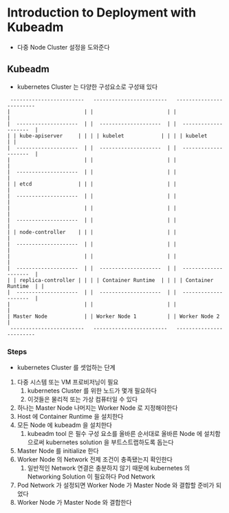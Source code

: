 # Introduction to Deployment with Kubeadm

* 다중 Node Cluster 설정을 도와준다

## Kubeadm

* kubernetes Cluster 는 다양한 구성요소로 구성돼 있다

```
 ------------------------   ------------------------   ------------------------  
|                        | |                        | |                        | 
|  --------------------  | |  --------------------  | |  --------------------  | 
| | kube-apiserver     | | | | kubelet            | | | | kubelet            | | 
|  --------------------  | |  --------------------  | |  --------------------  | 
|                        | |                        | |                        | 
|  --------------------  | |                        | |                        | 
| | etcd               | | |                        | |                        | 
|  --------------------  | |                        | |                        | 
|                        | |                        | |                        | 
|  --------------------  | |                        | |                        | 
| | node-controller    | | |                        | |                        | 
|  --------------------  | |                        | |                        | 
|                        | |                        | |                        | 
|  --------------------  | |  --------------------  | |  --------------------  | 
| | replica-controller | | | | Container Runtime  | | | | Container Runtime  | | 
|  --------------------  | |  --------------------  | |  --------------------  | 
|                        | |                        | |                        | 
| Master Node            | | Worker Node 1          | | Worker Node 2          | 
 ------------------------   ------------------------   ------------------------  
```

### Steps

* kubernetes Cluster 를 셋업하는 단계

1. 다중 시스템 또는 VM 프로비저닝이 필요
    1. kubernetes Cluster 를 위한 노드가 몇개 필요하다
    1. 이것들은 물리적 또는 가상 컴퓨터일 수 있다
1. 하나는 Master Node 나머지는 Worker Node 로 지정해야한다
1. Host 에 Container Runtime 을 설치한다
1. 모든 Node 에 kubeadm 을 설치한다
    1. kubeadm tool 은 필수 구성 요소를 올바른 순서대로 올바른 Node 에 설치함으로써 kubernetes solution 을 부트스트랩하도록 돕는다 
1. Master Node 를 initialize 한다
1. Worker Node 의 Network 전제 조건이 충족됐는지 확인한다
    1. 일반적인 Network 연결은 충분하지 않기 때문에 kubernetes 의 Networking Solution 이 필요하다 Pod Network
1. Pod Network 가 설정되면 Worker Node 가 Master Node 와 결합할 준비가 되었다
1. Worker Node 가 Master Node 와 결합한다


